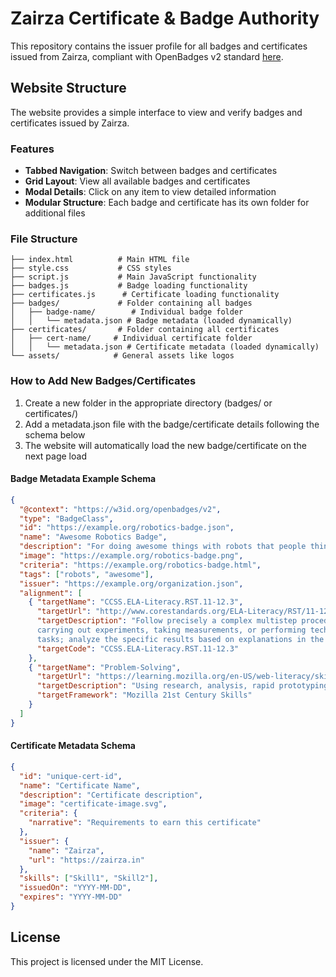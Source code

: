# Zairza Certificate & Badge Authority

This repository contains the issuer profile for all badges and certificates issued from Zairza, compliant with OpenBadges v2 standard [here](https://www.imsglobal.org/sites/default/files/Badges/OBv2p0Final/index.html#Profile).

## Website Structure

The website provides a simple interface to view and verify badges and certificates issued by Zairza.

### Features

- **Tabbed Navigation**: Switch between badges and certificates
- **Grid Layout**: View all available badges and certificates
- **Modal Details**: Click on any item to view detailed information
- **Modular Structure**: Each badge and certificate has its own folder for additional files

### File Structure

```
├── index.html          # Main HTML file
├── style.css           # CSS styles
├── script.js           # Main JavaScript functionality
├── badges.js           # Badge loading functionality
├── certificates.js      # Certificate loading functionality
├── badges/             # Folder containing all badges
│   ├── badge-name/        # Individual badge folder
│   │   └── metadata.json # Badge metadata (loaded dynamically)
├── certificates/       # Folder containing all certificates
│   ├── cert-name/     # Individual certificate folder
│   │   └── metadata.json # Certificate metadata (loaded dynamically)
└── assets/            # General assets like logos
```

### How to Add New Badges/Certificates

1. Create a new folder in the appropriate directory (badges/ or certificates/)
2. Add a metadata.json file with the badge/certificate details following the schema below
3. The website will automatically load the new badge/certificate on the next page load

#### Badge Metadata Example Schema

```json
{
  "@context": "https://w3id.org/openbadges/v2",
  "type": "BadgeClass",
  "id": "https://example.org/robotics-badge.json",
  "name": "Awesome Robotics Badge",
  "description": "For doing awesome things with robots that people think is pretty great.",
  "image": "https://example.org/robotics-badge.png",
  "criteria": "https://example.org/robotics-badge.html",
  "tags": ["robots", "awesome"],
  "issuer": "https://example.org/organization.json",
  "alignment": [
    { "targetName": "CCSS.ELA-Literacy.RST.11-12.3",
      "targetUrl": "http://www.corestandards.org/ELA-Literacy/RST/11-12/3",
      "targetDescription": "Follow precisely a complex multistep procedure when
      carrying out experiments, taking measurements, or performing technical
      tasks; analyze the specific results based on explanations in the text.",
      "targetCode": "CCSS.ELA-Literacy.RST.11-12.3"
    },
    { "targetName": "Problem-Solving",
      "targetUrl": "https://learning.mozilla.org/en-US/web-literacy/skills#problem-solving",
      "targetDescription": "Using research, analysis, rapid prototyping, and feedback to formulate a problem and develop, test, and refine the solution/plan.",
      "targetFramework": "Mozilla 21st Century Skills"
    }
  ]
}
```

#### Certificate Metadata Schema

```json
{
  "id": "unique-cert-id",
  "name": "Certificate Name",
  "description": "Certificate description",
  "image": "certificate-image.svg",
  "criteria": {
    "narrative": "Requirements to earn this certificate"
  },
  "issuer": {
    "name": "Zairza",
    "url": "https://zairza.in"
  },
  "skills": ["Skill1", "Skill2"],
  "issuedOn": "YYYY-MM-DD",
  "expires": "YYYY-MM-DD"
}
```

## License

This project is licensed under the MIT License.
